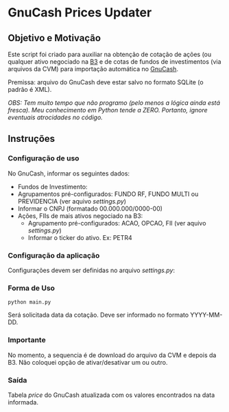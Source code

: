 # GnuCash Prices Updater

## Objetivo e Motivação

Este script foi criado para auxiliar na obtenção de cotação de ações (ou qualquer ativo negociado na [B3](https://www.b3.com.br) e de cotas de fundos de investimentos (via arquivos da CVM) para importação automática no [GnuCash](https://www.gnucash.org).

Premissa: arquivo do GnuCash deve estar salvo no formato SQLite (o padrão é XML).

*OBS: Tem muito tempo que não programo (pelo menos a lógica ainda está fresca). Meu conhecimento em Python tende a ZERO. Portanto, ignore eventuais atrocidades no código.*

## Instruções

### Configuração de uso

No GnuCash, informar os seguintes dados:
-  Fundos de Investimento:
  - Agrupamentos pré-configurados: FUNDO RF, FUNDO MULTI ou PREVIDENCIA (ver aquivo *settings.py*)
  - Informar o CNPJ (formatado 00.000.000/0000-00)
 - Ações, FIIs de mais ativos negociado na B3:
   - Agrupamento pré-configurados: ACAO, OPCAO, FII (ver aquivo *settings.py*)
   - Informar o ticker do ativo. Ex: PETR4
   
### Configuração da aplicação

Configurações devem ser definidas no arquivo *settings.py*:

### Forma de Uso

```
python main.py
```

Será solicitada data da cotação. Deve ser informado no formato YYYY-MM-DD.

### Importante

No momento, a sequencia é de download do arquivo da CVM e depois da B3. Não coloquei opção de ativar/desativar um ou outro.

### Saída

Tabela *price*  do GnuCash atualizada com os valores encontrados na data informada.
